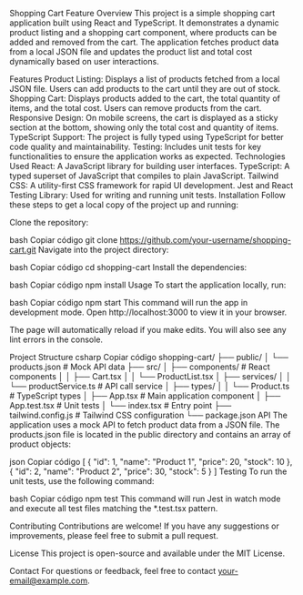 Shopping Cart Feature
Overview
This project is a simple shopping cart application built using React and TypeScript. It demonstrates a dynamic product listing and a shopping cart component, where products can be added and removed from the cart. The application fetches product data from a local JSON file and updates the product list and total cost dynamically based on user interactions.

Features
Product Listing: Displays a list of products fetched from a local JSON file. Users can add products to the cart until they are out of stock.
Shopping Cart: Displays products added to the cart, the total quantity of items, and the total cost. Users can remove products from the cart.
Responsive Design: On mobile screens, the cart is displayed as a sticky section at the bottom, showing only the total cost and quantity of items.
TypeScript Support: The project is fully typed using TypeScript for better code quality and maintainability.
Testing: Includes unit tests for key functionalities to ensure the application works as expected.
Technologies Used
React: A JavaScript library for building user interfaces.
TypeScript: A typed superset of JavaScript that compiles to plain JavaScript.
Tailwind CSS: A utility-first CSS framework for rapid UI development.
Jest and React Testing Library: Used for writing and running unit tests.
Installation
Follow these steps to get a local copy of the project up and running:

Clone the repository:

bash
Copiar código
git clone https://github.com/your-username/shopping-cart.git
Navigate into the project directory:

bash
Copiar código
cd shopping-cart
Install the dependencies:

bash
Copiar código
npm install
Usage
To start the application locally, run:

bash
Copiar código
npm start
This command will run the app in development mode. Open http://localhost:3000 to view it in your browser.

The page will automatically reload if you make edits. You will also see any lint errors in the console.

Project Structure
csharp
Copiar código
shopping-cart/
├── public/
│   └── products.json          # Mock API data
├── src/
│   ├── components/            # React components
│   │   ├── Cart.tsx
│   │   └── ProductList.tsx
│   ├── services/
│   │   └── productService.ts  # API call service
│   ├── types/
│   │   └── Product.ts         # TypeScript types
│   ├── App.tsx                # Main application component
│   ├── App.test.tsx           # Unit tests
│   └── index.tsx              # Entry point
├── tailwind.config.js         # Tailwind CSS configuration
└── package.json
API
The application uses a mock API to fetch product data from a JSON file. The products.json file is located in the public directory and contains an array of product objects:

json
Copiar código
[
  {
    "id": 1,
    "name": "Product 1",
    "price": 20,
    "stock": 10
  },
  {
    "id": 2,
    "name": "Product 2",
    "price": 30,
    "stock": 5
  }
]
Testing
To run the unit tests, use the following command:

bash
Copiar código
npm test
This command will run Jest in watch mode and execute all test files matching the *.test.tsx pattern.

Contributing
Contributions are welcome! If you have any suggestions or improvements, please feel free to submit a pull request.

License
This project is open-source and available under the MIT License.

Contact
For questions or feedback, feel free to contact your-email@example.com.